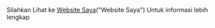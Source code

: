 Silahkan Lihat ke
[Website Saya](https://dwikisiswa.000webhostapp.com/)("Website Saya")
Untuk informasi lebih lengkap